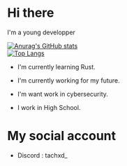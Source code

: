 # Hi there 

I'm a young developper 

[![Anurag's GitHub stats](https://github-readme-stats.vercel.app/api?username=tachdv)](https://github.com/anuraghazra/github-readme-stats) \
[![Top Langs](https://github-readme-stats.vercel.app/api/top-langs/?username=anuraghazra&layout=donut)](https://github.com/anuraghazra/github-readme-stats)

- I'm currently learning Rust.
- I'm currently working for my future.
- I'm want work in cybersecurity.

- I work in High School.

# My social account 

- Discord : tachxd_
